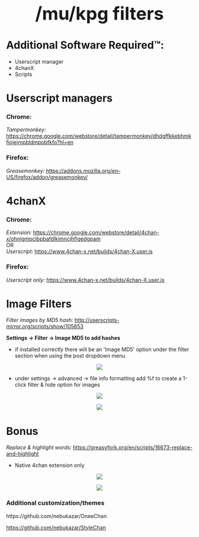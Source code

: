 <p align="center">
<b><font size="32"> /mu/kpg filters</font></b>
</p> 

<h1>Additional Software Required™:</h1>

* Userscript manager
* 4chanX
* Scripts

<h1>Userscript managers</h1>

<h3>Chrome:</h3>

<i>Tampermonkey:</i> https://chrome.google.com/webstore/detail/tampermonkey/dhdgffkkebhmkfjojejmpbldmpobfkfo?hl=en

<h3>Firefox:</h3>

<i>Greasemonkey:</i> https://addons.mozilla.org/en-US/firefox/addon/greasemonkey/

<h1>4chanX</h1>

<h3>Chrome:</h3>

  <i>Extension:</i> https://chrome.google.com/webstore/detail/4chan-x/ohnjgmpcibpbafdlkimncjhflgedgpam
<br>
  OR
</br>
  <i>Userscript:</i> https://www.4chan-x.net/builds/4chan-X.user.js
     
<h3>Firefox:</h3>

<i>Userscript only:</i> https://www.4chan-x.net/builds/4chan-X.user.js

<h1>Image Filters</h1>

<i>Filter images by MD5 hash:</i> http://userscripts-mirror.org/scripts/show/105653

<b>Settings -> Filter -> Image MD5 to add hashes</b>
  * if installed correctly there will be an 'Image MD5' option under the filter section when using the post dropdown menu 
<p align="center">
<img src="http://i.imgur.com/8FTkMjG.jpg">
</p>


* under settings -> advanced -> file info formatting add %f to create a 1-click filter & hide option for images
<p align="center">
<img src="http://i.imgur.com/4PEsVxM.jpg">
</p>
<p align="center">
<img src="http://i.imgur.com/McjCWN9.jpg">
</p>


<h1>Bonus</h1>

<i>Replace & highlight words:</i> https://greasyfork.org/en/scripts/16673-replace-and-highlight
* Native 4chan extension only
<p align="center">
<img src="https://i.imgur.com/IWRxC9M.jpg">
</p>
<p align="center">
<img src="https://i.imgur.com/ufHQdM7.jpg">
</p>

<h3>Additional customization/themes</h3>
https://github.com/nebukazar/OneeChan

https://github.com/nebukazar/StyleChan

